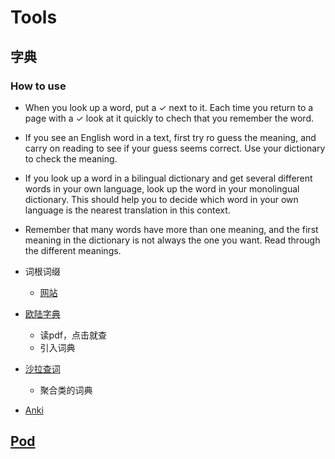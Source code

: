 


# Tools

## 字典
### How to use
* When you look up a word, put a $\checkmark$ next to it. Each time you return to a page with a $\checkmark$ look at it quickly to chech that you remember the word.
* If you see an English word in a text, first try ro guess the meaning, and carry on reading to see if your guess seems correct. Use your dictionary to check the meaning.
* If you look up a word in a bilingual dictionary and get several different words in your own language, look up the word in your monolingual dictionary. This should help you to decide which word in your own language is the nearest translation in this context.
* Remember that many words have more than one meaning, and the first meaning in the dictionary is not always the one you want. Read through the different meanings.


* 词根词缀   
  * [网站](https://www.etymonline.com/cn) 

* [欧陆字典](https://www.bilibili.com/video/BV1eY411w7bn)
  * 读pdf，点击就查
  * 引入词典

* [沙拉查词](https://saladict.crimx.com/)
    * 聚合类的词典

* [Anki](https://apps.ankiweb.net/)

## [Pod](https://antennapod.org/documentation/getting-started)